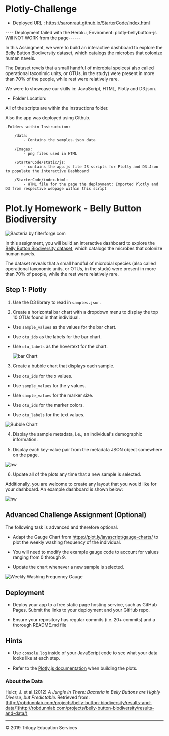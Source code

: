 # Plotly-Challenge


 * Deployed URL : 
 https://saronraut.github.io/StarterCode/index.html
 
 ---- Deployment failed with the Heroku, Enviroment: plotly-bellybutton-js Will NOT WORK from the page------


 In this Assingment, we were to build an interactive dashboard to explore the Belly Button Biodiversity dataset, which catalogs the microbes that colonize human navels.

 The Dataset revels that a small handful of microbial speices( also called operational taxonimic units, or OTUs, in the study) were present in more than 70% of the people, while rest were relatively rare.

 
 We were to showcase our skills in: JavaScript, HTML, Plotly and D3.json.

* Folder Location:

All of the scripts are within the Instructions folder. 

Also the app was deployed using Github.


    -Folders within Instructuion: 

        /data:
            - Contains the samples.json data

        /Images: 
            - png files used in HTML

        /StarterCode/static/js:
            - contains the app.js file JS scripts for Plotly and D3.Json to populate the interactive Dashboard

        /StarterCode/index.html:
            - HTML file for the page the deployment: Imported Plotly and D3 from respective webpage within this script



# Plot.ly Homework - Belly Button Biodiversity

![Bacteria by filterforge.com](Images/bacteria.jpg)

In this assignment, you will build an interactive dashboard to explore the [Belly Button Biodiversity dataset](http://robdunnlab.com/projects/belly-button-biodiversity/), which catalogs the microbes that colonize human navels.

The dataset reveals that a small handful of microbial species (also called operational taxonomic units, or OTUs, in the study) were present in more than 70% of people, while the rest were relatively rare.

## Step 1: Plotly

1. Use the D3 library to read in `samples.json`.

2. Create a horizontal bar chart with a dropdown menu to display the top 10 OTUs found in that individual.

* Use `sample_values` as the values for the bar chart.

* Use `otu_ids` as the labels for the bar chart.

* Use `otu_labels` as the hovertext for the chart.

  ![bar Chart](Images/hw01.png)

3. Create a bubble chart that displays each sample.

* Use `otu_ids` for the x values.

* Use `sample_values` for the y values.

* Use `sample_values` for the marker size.

* Use `otu_ids` for the marker colors.

* Use `otu_labels` for the text values.

![Bubble Chart](Images/bubble_chart.png)

4. Display the sample metadata, i.e., an individual's demographic information.

5. Display each key-value pair from the metadata JSON object somewhere on the page.

![hw](Images/hw03.png)

6. Update all of the plots any time that a new sample is selected.

Additionally, you are welcome to create any layout that you would like for your dashboard. An example dashboard is shown below:

![hw](Images/hw02.png)

## Advanced Challenge Assignment (Optional)

The following task is advanced and therefore optional.

* Adapt the Gauge Chart from <https://plot.ly/javascript/gauge-charts/> to plot the weekly washing frequency of the individual.

* You will need to modify the example gauge code to account for values ranging from 0 through 9.

* Update the chart whenever a new sample is selected.

![Weekly Washing Frequency Gauge](Images/gauge.png)

## Deployment

* Deploy your app to a free static page hosting service, such as GitHub Pages. Submit the links to your deployment and your GitHub repo.

* Ensure your repository has regular commits (i.e. 20+ commits) and a thorough README.md file

## Hints

* Use `console.log` inside of your JavaScript code to see what your data looks like at each step.

* Refer to the [Plotly.js documentation](https://plot.ly/javascript/) when building the plots.

### About the Data

Hulcr, J. et al.(2012) _A Jungle in There: Bacteria in Belly Buttons are Highly Diverse, but Predictable_. Retrieved from: [http://robdunnlab.com/projects/belly-button-biodiversity/results-and-data/](http://robdunnlab.com/projects/belly-button-biodiversity/results-and-data/)

- - -

© 2019 Trilogy Education Services

        

